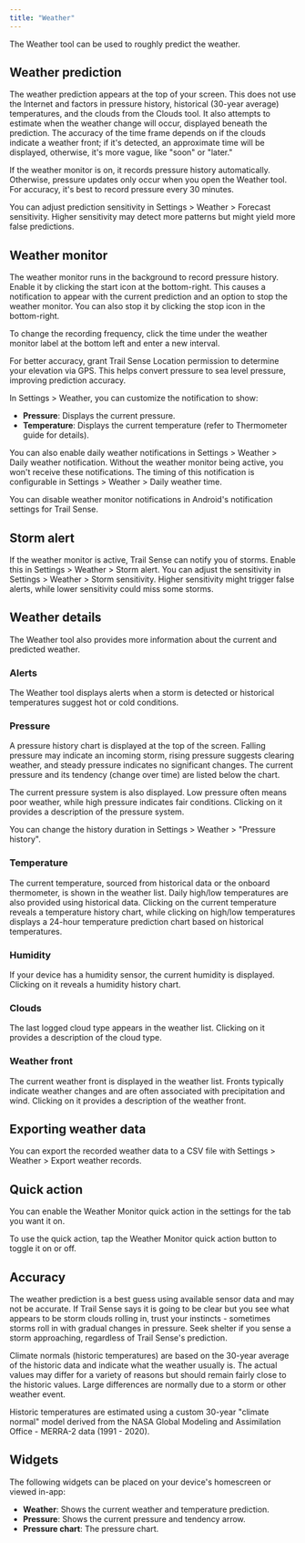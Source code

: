 ```yaml
---
title: "Weather"
---
```


The Weather tool can be used to roughly predict the weather.

## Weather prediction
The weather prediction appears at the top of your screen. This does not use the Internet and factors in pressure history, historical (30-year average) temperatures, and the clouds from the Clouds tool. It also attempts to estimate when the weather change will occur, displayed beneath the prediction. The accuracy of the time frame depends on if the clouds indicate a weather front; if it's detected, an approximate time will be displayed, otherwise, it's more vague, like "soon" or "later."

If the weather monitor is on, it records pressure history automatically. Otherwise, pressure updates only occur when you open the Weather tool. For accuracy, it's best to record pressure every 30 minutes.

You can adjust prediction sensitivity in Settings > Weather > Forecast sensitivity. Higher sensitivity may detect more patterns but might yield more false predictions.

## Weather monitor
The weather monitor runs in the background to record pressure history. Enable it by clicking the start icon at the bottom-right. This causes a notification to appear with the current prediction and an option to stop the weather monitor. You can also stop it by clicking the stop icon in the bottom-right.

To change the recording frequency, click the time under the weather monitor label at the bottom left and enter a new interval.

For better accuracy, grant Trail Sense Location permission to determine your elevation via GPS. This helps convert pressure to sea level pressure, improving prediction accuracy.

In Settings > Weather, you can customize the notification to show:

- **Pressure**: Displays the current pressure.
- **Temperature**:  Displays the current temperature (refer to Thermometer guide for details).

You can also enable daily weather notifications in Settings > Weather > Daily weather notification. Without the weather monitor being active, you won't receive these notifications. The timing of this notification is configurable in Settings > Weather > Daily weather time.

You can disable weather monitor notifications in Android's notification settings for Trail Sense.

## Storm alert
If the weather monitor is active, Trail Sense can notify you of storms. Enable this in Settings > Weather > Storm alert. You can adjust the sensitivity in Settings > Weather > Storm sensitivity. Higher sensitivity might trigger false alerts, while lower sensitivity could miss some storms.

## Weather details
The Weather tool also provides more information about the current and predicted weather.

### Alerts
The Weather tool displays alerts when a storm is detected or historical temperatures suggest hot or cold conditions.

### Pressure
A pressure history chart is displayed at the top of the screen. Falling pressure may indicate an incoming storm, rising pressure suggests clearing weather, and steady pressure indicates no significant changes. The current pressure and its tendency (change over time) are listed below the chart.

The current pressure system is also displayed. Low pressure often means poor weather, while high pressure indicates fair conditions. Clicking on it provides a description of the pressure system.

You can change the history duration in Settings > Weather > "Pressure history".

### Temperature
The current temperature, sourced from historical data or the onboard thermometer, is shown in the weather list. Daily high/low temperatures are also provided using historical data. Clicking on the current temperature reveals a temperature history chart, while clicking on high/low temperatures displays a 24-hour temperature prediction chart based on historical temperatures.

### Humidity
If your device has a humidity sensor, the current humidity is displayed. Clicking on it reveals a humidity history chart.

### Clouds
The last logged cloud type appears in the weather list. Clicking on it provides a description of the cloud type.

### Weather front
The current weather front is displayed in the weather list. Fronts typically indicate weather changes and are often associated with precipitation and wind. Clicking on it provides a description of the weather front.

## Exporting weather data
You can export the recorded weather data to a CSV file with Settings > Weather > Export weather records.

## Quick action
You can enable the Weather Monitor quick action in the settings for the tab you want it on.

To use the quick action, tap the Weather Monitor quick action button to toggle it on or off.

## Accuracy
The weather prediction is a best guess using available sensor data and may not be accurate. If Trail Sense says it is going to be clear but you see what appears to be storm clouds rolling in, trust your instincts - sometimes storms roll in with gradual changes in pressure. Seek shelter if you sense a storm approaching, regardless of Trail Sense's prediction.

Climate normals (historic temperatures) are based on the 30-year average of the historic data and indicate what the weather usually is. The actual values may differ for a variety of reasons but should remain fairly close to the historic values. Large differences are normally due to a storm or other weather event.

Historic temperatures are estimated using a custom 30-year "climate normal" model derived from the NASA Global Modeling and Assimilation Office - MERRA-2 data (1991 - 2020).

## Widgets
The following widgets can be placed on your device's homescreen or viewed in-app:

- **Weather**: Shows the current weather and temperature prediction.
- **Pressure**: Shows the current pressure and tendency arrow.
- **Pressure chart**: The pressure chart. 

